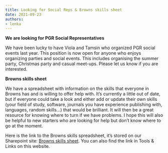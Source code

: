 ```yaml
---
title: Looking for Social Reps & Browns skills sheet
date: 2021-09-23
authors:
- lenka
---
```



**We are looking for PGR Social Representatives**


We have been lucky to have Viola and Tamsin who organized PGR social events last year. This position is now open for anyone who enjoys organizing parties and social events. This includes organising the summer party, Christmas party and casual meet-ups. Please let us know if you are interested.


**Browns skills sheet**

We have a spreadsheet with information on the skills that everyone in Browns has and is willing to offer help with. It’s currently a little out of date, but if everyone could take a look and either add or update their own skills (your field of study, software, journals you have experience publishing with, languages, random skills...) that would be brilliant. It will then be a great resource for knowing where to turn if we have problems. I hope this will also be helpful to new starters who are looking for help but don’t know where to go at the moment.

Here is the link to the Browns skills spreadsheet, it’s stored on our Sharepoint site: [Browns skills sheet](https://uob.sharepoint.com/:x:/r/teams/grp-ggy-postgrad/_layouts/15/Doc.aspx?sourcedoc=%7B4910B421-2AC3-4F43-802A-9D94A5456366%7D&file=Browns%20Skills%20Sheet%202021.xlsx&action=default&mobileredirect=true&cid=761906f6-ce1d-4d25-9712-b9dfd4e12c67). You can also find the link in Tools & Links on this website.
